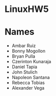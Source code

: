 # LinuxHW5
# Names
* Ambar Ruiz
* Bonny Mogollon
* Bryan Pulla 
* Czerinton Kunaraja
* Daniel Tapia
* John Stulich
* Napoleon Santana
* Rebecca Tobias
* Alexander Vega
